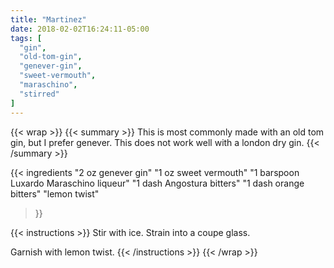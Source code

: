```yaml
---
title: "Martinez"
date: 2018-02-02T16:24:11-05:00
tags: [
  "gin",
  "old-tom-gin",
  "genever-gin",
  "sweet-vermouth",
  "maraschino",
  "stirred"
]
---
```

{{< wrap >}}
{{< summary >}}
This is most commonly made with an old tom gin, but I prefer genever. This does not work well with a london dry gin.
{{< /summary >}}

{{< ingredients
  "2 oz genever gin"
  "1 oz sweet vermouth"
  "1 barspoon Luxardo Maraschino liqueur"
  "1 dash Angostura bitters"
  "1 dash orange bitters"
  "lemon twist"
>}}


{{< instructions >}}
Stir with ice. Strain into a coupe glass.

Garnish with lemon twist.
{{< /instructions >}}
{{< /wrap >}}
